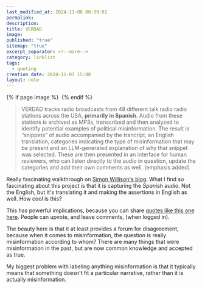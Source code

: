 ```yaml
---
last_modified_at: 2024-11-08 00:39:02
permalink: 
description: 
title: VERDAD
image: 
published: "true"
sitemap: "true"
excerpt_separator: <!--more-->
category: linklist
tags:
  - quoting
creation date: 2024-11-07 15:08
layout: note
---
```



{% if page.image %} <img src="{{ page.image }}" alt=""> {% endif %}
> VERDAD tracks radio broadcasts from 48 different talk radio radio stations across the USA, **primarily in Spanish**. Audio from these stations is archived as MP3s, transcribed and then analyzed to identify potential examples of political misinformation.
> The result is “snippets” of audio accompanied by the trancript, an English translation, categories indicating the type of misinformation that may be present and an LLM-generated explanation of why that snippet was selected.
> These are then presented in an interface for human reviewers, who can listen directly to the audio in question, update the categories and add their own comments as well. (emphasis added)

Really fascinating walkthrough on [Simon Willison's blog](https://simonwillison.net/2024/Nov/7/project-verdad/). What I find so fascinating about this project is that it is capturing the *Spanish* audio. Not the English, but it's translating it and making the assertions in English as well. How cool is this? 

This has powerful implications, because you can share [quotes like this one here](https://verdad.app/p/b23a5a9f-41b9-47f0-a946-e535d36ee132). People can upvote, and leave comments, (when logged in). 

The beauty here is that it at least provides a forum for disagreement, because when it comes to misinformation, the question is really misinformation according to whom? There are many things that were misinformation in the past, but are now common knowledge and accepted as true. 

My biggest problem with labeling anything misinformation is that it typically means that something doesn't fit a particular narrative, rather than it is actually misinformation. 
